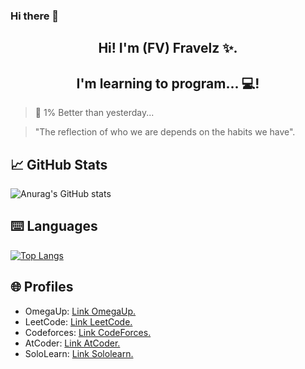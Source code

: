 ### Hi there 👋
<h2 align="center"> Hi! I'm (FV) Fravelz ✨. </h2>
<!-- <p align="center">
  <a href="https://jesuslagares.com/" target="_blank" rel="noreferrer"><img src="" alt="my banner"></a>
</p> -->

<h2 align="center"> I'm learning to program... 💻! </h2>

> 💎 1% Better than yesterday...

> "The reflection of who we are depends on the habits we have".

## 📈 GitHub Stats 
![Anurag's GitHub stats](https://github-readme-stats.vercel.app/api?username=FraVelz&show_icons=true&theme=tokyonight)

## ⌨️ Languages 
[![Top Langs](https://github-readme-stats.vercel.app/api/top-langs/?username=FraVelz&layout=compact&theme=tokyonight)](https://github.com/Lagaress/github-readme-stats)


## 🌐 Profiles 
* OmegaUp: <a href="https://omegaup.com/profile/fravelz" target="_blank" rel="noopener noreferrer">Link OmegaUp.</a>
* LeetCode: <a href="https://leetcode.com/u/Fravelz" target="_blank" rel="noopener noreferrer">Link LeetCode.</a>
* Codeforces: <a href="https://codeforces.com/profile/Fravelz" target="_blank" rel="noopener noreferrer">Link CodeForces.</a>
* AtCoder: <a href="https://atcoder.jp/users/Fravelz" target="_blank" rel="noopener noreferrer">Link AtCoder.</a>
* SoloLearn: <a href="https://www.sololearn.com/es/profile/33495631" target="_blank" rel="noopener noreferrer">Link Sololearn.</a>
